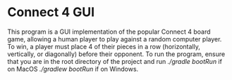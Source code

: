 # Connect 4 GUI

This program is a GUI implementation of the popular Connect 4 board game, allowing a human player to play against a random computer player. To win, a player must place 4 of their pieces in a row (horizontally, 
vertically, or diagonally) before their opponent. To run the program, ensure that you are in the root directory of the project and run *./gradle bootRun* if on MacOS *./gradlew bootRun* if on Windows.
